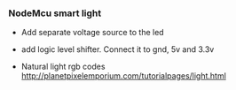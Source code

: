 ### NodeMcu smart light
- Add separate voltage source to the led
- add logic level shifter. Connect it to gnd, 5v and 3.3v


- Natural light rgb codes http://planetpixelemporium.com/tutorialpages/light.html
